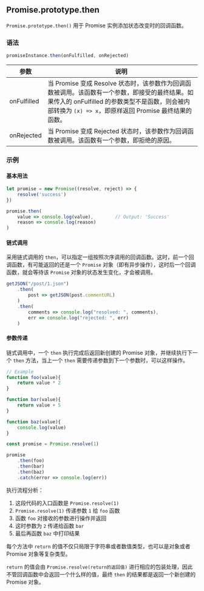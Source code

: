 ## Promise.prototype.then

`Promise.prototype.then()` 用于 Promise 实例添加状态改变时的回调函数。

### 语法

```js
promiseInstance.then(onFulfilled, onRejected)
```

| 参数        | 说明                                                         |
| ----------- | ------------------------------------------------------------ |
| onFulfilled | 当 Promise 变成 Resolve 状态时，该参数作为回调函数被调用。该函数有一个参数，即接受的最终结果。如果传入的 onFulfilled 的参数类型不是函数，则会被内部转换为 `(x) => x`，即原样返回 Promise 最终结果的函数。 |
| onRejected  | 当 Promise 变成 Rejected 状态时，该参数作为回调函数被调用。该函数有一个参数，即拒绝的原因。 |

### 示例

#### 基本用法

```js
let promise = new Promise((resolve, reject) => {
    resolve('success')
})

promise.then(
    value => console.log(value),		// Output: 'Success'
    reason => console.log(reason)
)
```

#### 链式调用

采用链式调用的 `then`，可以指定一组按照次序调用的回调函数。这时，前一个回调函数，有可能返回的还是一个 `Promise` 对象（即有异步操作），这时后一个回调函数，就会等待该 `Promise` 对象的状态发生变化，才会被调用。

```js
getJSON("/post/1.json")
    .then(
    	post => getJSON(post.commentURL)
	)
    .then(
    	comments => console.log("resolved: ", comments),
    	err => console.log("rejected: ", err)
	)
```

#### 参数传递

链式调用中，一个 `then` 执行完成后返回新创建的 Promise 对象，并继续执行下一个 `then` 方法，当上一个 `then` 需要传递参数到下一个参数时，可以这样操作。

```js
// Example
function foo(value){
    return value * 2
}

function bar(value){
    return value + 5
}

function baz(value){
    console.log(value)
}

const promise = Promise.resolve(1)

promise
    .then(foo)
	.then(bar)
	.then(baz)
	.catch(error => console.log(err))
```

执行流程分析：

1. 这段代码的入口函数是 `Promise.resolve(1)`
2. `Promise.resolve(1)` 传递参数 `1` 给 `foo` 函数
3. 函数 `foo` 对接收的参数进行操作并返回
4. 这时参数为 `2` 传递给函数 `bar` 
5. 最后再函数 `baz` 中打印结果

每个方法中 `return` 的值不仅只局限于字符串或者数值类型，也可以是对象或者 Promise 对象等复杂类型。

`return` 的值会由 `Promise.resolve(return的返回值)` 进行相应的包装处理，因此不管回调函数中会返回一个什么样的值，最终 `then` 的结果都是返回一个新创建的 Promise 对象。